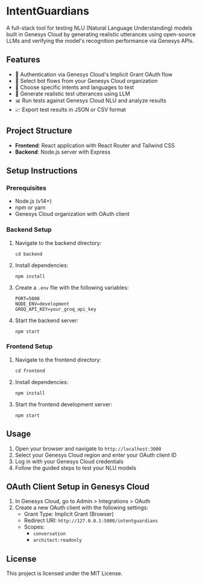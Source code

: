 # IntentGuardians

A full-stack tool for testing NLU (Natural Language Understanding) models built in Genesys Cloud by generating realistic utterances using open-source LLMs and verifying the model's recognition performance via Genesys APIs.

## Features

-   🔐 Authentication via Genesys Cloud's Implicit Grant OAuth flow
-   🤖 Select bot flows from your Genesys Cloud organization
-   🎯 Choose specific intents and languages to test
-   🧠 Generate realistic test utterances using LLM
-   📊 Run tests against Genesys Cloud NLU and analyze results
-   📈 Export test results in JSON or CSV format

## Project Structure

-   **Frontend**: React application with React Router and Tailwind CSS
-   **Backend**: Node.js server with Express

## Setup Instructions

### Prerequisites

-   Node.js (v14+)
-   npm or yarn
-   Genesys Cloud organization with OAuth client

### Backend Setup

1. Navigate to the backend directory:

    ```
    cd backend
    ```

2. Install dependencies:

    ```
    npm install
    ```

3. Create a `.env` file with the following variables:

    ```
    PORT=5000
    NODE_ENV=development
    GROQ_API_KEY=your_groq_api_key
    ```

4. Start the backend server:
    ```
    npm start
    ```

### Frontend Setup

1. Navigate to the frontend directory:

    ```
    cd frontend
    ```

2. Install dependencies:

    ```
    npm install
    ```

3. Start the frontend development server:
    ```
    npm start
    ```

## Usage

1. Open your browser and navigate to `http://localhost:3000`
2. Select your Genesys Cloud region and enter your OAuth client ID
3. Log in with your Genesys Cloud credentials
4. Follow the guided steps to test your NLU models

## OAuth Client Setup in Genesys Cloud

1. In Genesys Cloud, go to Admin > Integrations > OAuth
2. Create a new OAuth client with the following settings:
    - Grant Type: Implicit Grant (Browser)
    - Redirect URI: `http://127.0.0.1:5000/intentguardians`
    - Scopes:
        - `conversation`
        - `architect:readonly`

## License

This project is licensed under the MIT License.

